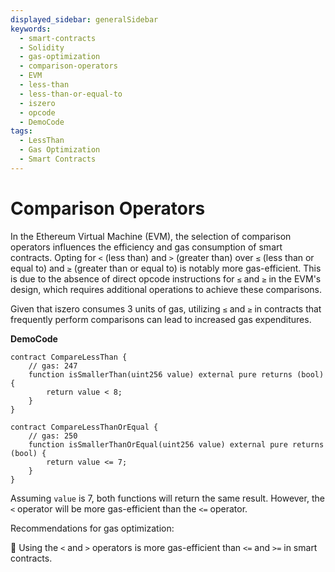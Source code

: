 ```yaml
---
displayed_sidebar: generalSidebar
keywords:
  - smart-contracts
  - Solidity
  - gas-optimization
  - comparison-operators
  - EVM
  - less-than
  - less-than-or-equal-to
  - iszero
  - opcode
  - DemoCode
tags:
  - LessThan
  - Gas Optimization
  - Smart Contracts
---
```


# Comparison Operators

In the Ethereum Virtual Machine (EVM), the selection of comparison operators influences the efficiency and gas consumption of smart contracts. Opting for `<` (less than) and `>` (greater than) over `≤` (less than or equal to) and `≥` (greater than or equal to) is notably more gas-efficient. This is due to the absence of direct opcode instructions for `≤` and `≥` in the EVM's design, which requires additional operations to achieve these comparisons.

Given that iszero consumes 3 units of gas, utilizing `≤` and `≥` in contracts that frequently perform comparisons can lead to increased gas expenditures.

**DemoCode**

```solidity
contract CompareLessThan {
    // gas: 247
    function isSmallerThan(uint256 value) external pure returns (bool) {
        return value < 8;
    }
}

contract CompareLessThanOrEqual {
    // gas: 250
    function isSmallerThanOrEqual(uint256 value) external pure returns (bool) {
        return value <= 7;
    }
}
```

Assuming `value` is 7, both functions will return the same result. However, the `<` operator will be more gas-efficient than the `<=` operator.

Recommendations for gas optimization:

🌟 Using the `<` and `>` operators is more gas-efficient than `<=` and `>=` in smart contracts.